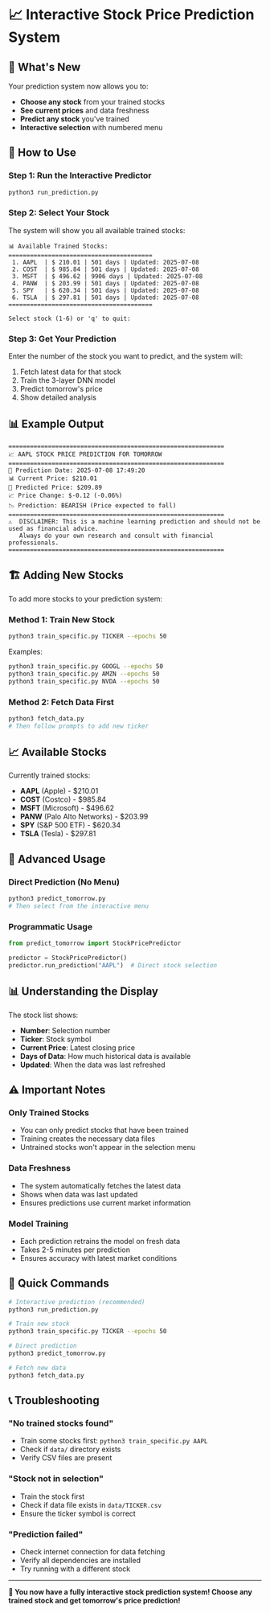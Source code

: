 # 📈 Interactive Stock Price Prediction System

## 🎯 What's New

Your prediction system now allows you to:
- **Choose any stock** from your trained stocks
- **See current prices** and data freshness
- **Predict any stock** you've trained
- **Interactive selection** with numbered menu

## 🚀 How to Use

### Step 1: Run the Interactive Predictor
```bash
python3 run_prediction.py
```

### Step 2: Select Your Stock
The system will show you all available trained stocks:

```
📊 Available Trained Stocks:
========================================
 1. AAPL  | $ 210.01 | 501 days | Updated: 2025-07-08
 2. COST  | $ 985.84 | 501 days | Updated: 2025-07-08
 3. MSFT  | $ 496.62 | 9906 days | Updated: 2025-07-08
 4. PANW  | $ 203.99 | 501 days | Updated: 2025-07-08
 5. SPY   | $ 620.34 | 501 days | Updated: 2025-07-08
 6. TSLA  | $ 297.81 | 501 days | Updated: 2025-07-08
========================================

Select stock (1-6) or 'q' to quit: 
```

### Step 3: Get Your Prediction
Enter the number of the stock you want to predict, and the system will:
1. Fetch latest data for that stock
2. Train the 3-layer DNN model
3. Predict tomorrow's price
4. Show detailed analysis

## 📊 Example Output

```
============================================================
📈 AAPL STOCK PRICE PREDICTION FOR TOMORROW
============================================================
📅 Prediction Date: 2025-07-08 17:49:20
📊 Current Price: $210.01
🔮 Predicted Price: $209.89
📈 Price Change: $-0.12 (-0.06%)
📉 Prediction: BEARISH (Price expected to fall)
============================================================
⚠️  DISCLAIMER: This is a machine learning prediction and should not be used as financial advice.
   Always do your own research and consult with financial professionals.
============================================================
```

## 🏗️ Adding New Stocks

To add more stocks to your prediction system:

### Method 1: Train New Stock
```bash
python3 train_specific.py TICKER --epochs 50
```

Examples:
```bash
python3 train_specific.py GOOGL --epochs 50
python3 train_specific.py AMZN --epochs 50
python3 train_specific.py NVDA --epochs 50
```

### Method 2: Fetch Data First
```bash
python3 fetch_data.py
# Then follow prompts to add new ticker
```

## 📈 Available Stocks

Currently trained stocks:
- **AAPL** (Apple) - $210.01
- **COST** (Costco) - $985.84
- **MSFT** (Microsoft) - $496.62
- **PANW** (Palo Alto Networks) - $203.99
- **SPY** (S&P 500 ETF) - $620.34
- **TSLA** (Tesla) - $297.81

## 🔧 Advanced Usage

### Direct Prediction (No Menu)
```bash
python3 predict_tomorrow.py
# Then select from the interactive menu
```

### Programmatic Usage
```python
from predict_tomorrow import StockPricePredictor

predictor = StockPricePredictor()
predictor.run_prediction("AAPL")  # Direct stock selection
```

## 📊 Understanding the Display

The stock list shows:
- **Number**: Selection number
- **Ticker**: Stock symbol
- **Current Price**: Latest closing price
- **Days of Data**: How much historical data is available
- **Updated**: When the data was last refreshed

## ⚠️ Important Notes

### Only Trained Stocks
- You can only predict stocks that have been trained
- Training creates the necessary data files
- Untrained stocks won't appear in the selection menu

### Data Freshness
- The system automatically fetches the latest data
- Shows when data was last updated
- Ensures predictions use current market information

### Model Training
- Each prediction retrains the model on fresh data
- Takes 2-5 minutes per prediction
- Ensures accuracy with latest market conditions

## 🎯 Quick Commands

```bash
# Interactive prediction (recommended)
python3 run_prediction.py

# Train new stock
python3 train_specific.py TICKER --epochs 50

# Direct prediction
python3 predict_tomorrow.py

# Fetch new data
python3 fetch_data.py
```

## 📞 Troubleshooting

### "No trained stocks found"
- Train some stocks first: `python3 train_specific.py AAPL`
- Check if `data/` directory exists
- Verify CSV files are present

### "Stock not in selection"
- Train the stock first
- Check if data file exists in `data/TICKER.csv`
- Ensure the ticker symbol is correct

### "Prediction failed"
- Check internet connection for data fetching
- Verify all dependencies are installed
- Try running with a different stock

---

**🎯 You now have a fully interactive stock prediction system! Choose any trained stock and get tomorrow's price prediction!** 